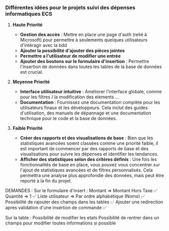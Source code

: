 ### Différentes idées pour le projets suivi des dépenses informatiques ECS 

1. **Haute Priorité**
    - **Gestion des accès** : Mettre en place une page d'auth (relié à Microsoft) pour permettre à seulements quelques utilisateurs d'intéragir avec la bdd
    - **Ajouter la possibilité d'ajouter des pièces jointes**
    - **Permettre a l'utilisateur de modifier une entrée** 
    - **Ajouter des boutons sur le formulaire d'insertion** : Permettre l'insertion de données dans toutes les tables de la base de données est crucial.

2. **Moyenne Priorité**
    - **Interface utilisateur intuitive** : Améliorer l'interface globale, comme pour les filtres / la modification des elements ... 
    - **Documentation** : Fournissez une documentation complète pour les utilisateurs finaux et les développeurs. Cela inclut des guides d'utilisation, des manuels de dépannage et une documentation technique pour le code et la base de données.

3. **Faible Priorité**
    - **Créer des rapports et des visualisations de base** : Bien que les statistiques avancées soient classées comme une priorité faible, il est important de commencer par des rapports de base et des visualisations pour suivre les dépenses et identifier les tendances.
    - **Afficher des statistiques selon des critères définis** : Une fois les fonctionnalités de base en place, vous pouvez vous concentrer sur l'ajout de statistiques avancées et de filtres personnalisés. Cela permettra une analyse plus approfondie des données, mais peut être reporté à la fin du projet.


DEMANDES : 
Sur le formulaire d'insert :
Montant => Montant Hors Taxe ✅
Quantité => 1 ✅
Liste utilisateur => Par ordre alphabétique (Noms) ✅
Possibilité de rajouter des champs dans les tables ✅
Ajouter une redirection apres validation d'une insertion de commande ✅

Sur la table :
Possibilité de modifier les etats 
Possibilité de rentrer dans un champs pour modifier toutes informations si possible 
